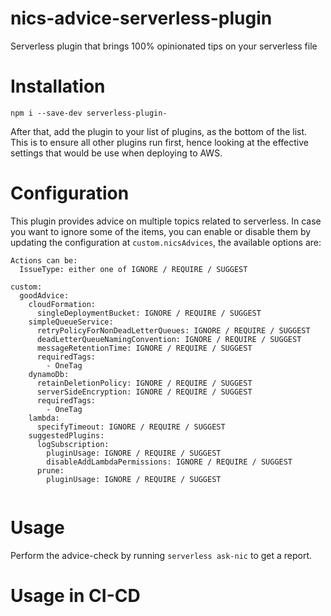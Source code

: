 # nics-advice-serverless-plugin
Serverless plugin that brings 100% opinionated tips on your serverless file


# Installation

````
npm i --save-dev serverless-plugin-
````

After that, add the plugin to your list of plugins, as the bottom of the 
list. This is to ensure all other plugins run first, hence looking at the 
effective settings that would be use when deploying to AWS.

# Configuration

This plugin provides advice on multiple topics related to serverless. In 
case you want to ignore some of the items, you can enable or disable them 
by updating the configuration at `custom.nicsAdvices`, the available 
options are:

```
Actions can be:
  IssueType: either one of IGNORE / REQUIRE / SUGGEST
```

````
custom:
  goodAdvice:
    cloudFormation:
      singleDeploymentBucket: IGNORE / REQUIRE / SUGGEST
    simpleQueueService:
      retryPolicyForNonDeadLetterQueues: IGNORE / REQUIRE / SUGGEST
      deadLetterQueueNamingConvention: IGNORE / REQUIRE / SUGGEST
      messageRetentionTime: IGNORE / REQUIRE / SUGGEST
      requiredTags:
        - OneTag
    dynamoDb:
      retainDeletionPolicy: IGNORE / REQUIRE / SUGGEST
      serverSideEncryption: IGNORE / REQUIRE / SUGGEST
      requiredTags:
        - OneTag
    lambda:
      specifyTimeout: IGNORE / REQUIRE / SUGGEST
    suggestedPlugins:
      logSubscription:
        pluginUsage: IGNORE / REQUIRE / SUGGEST
        disableAddLambdaPermissions: IGNORE / REQUIRE / SUGGEST
      prune:
        pluginUsage: IGNORE / REQUIRE / SUGGEST
            

````

# Usage

Perform the advice-check by running `serverless ask-nic` to get a report.


# Usage in CI-CD
